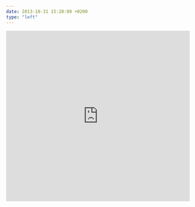 ```yaml
---
date: 2013-10-31 15:20:09 +0200
type: "left"
---
```

<iframe src="https://www.facebook.com/plugins/post.php?href=https%3A%2F%2Fwww.facebook.com%2Fphoto.php%3Ffbid%3D10151845100574865%26set%3Da.10150382045299865.355740.580174864%26type%3D3&width=500" width="500" height="464" style="border:none;overflow:hidden" scrolling="no" frameborder="0" allowTransparency="true"></iframe>
